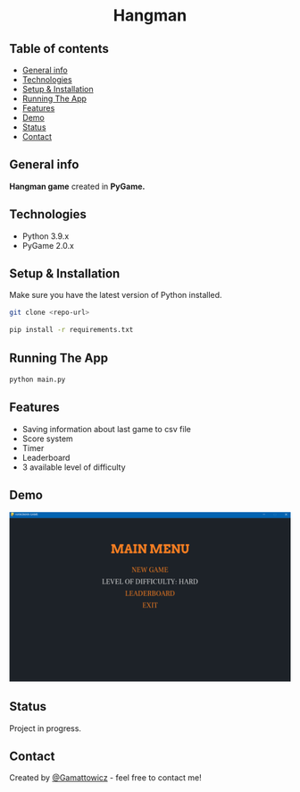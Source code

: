 <div align="center">
<h1 align="center">Hangman</h1></div>

## Table of contents
* [General info](#general-info)
* [Technologies](#technologies)
* [Setup & Installation](#setup-&-installation)
* [Running The App](#running-the-app)
* [Features](#features)
* [Demo](#demo)
* [Status](#status)
* [Contact](#contact)

## General info
**Hangman game** created in **PyGame.** 

## Technologies
* Python 3.9.x
* PyGame 2.0.x

## Setup & Installation
Make sure you have the latest version of Python installed.
```bash
git clone <repo-url>
```

```bash
pip install -r requirements.txt
```

## Running The App
```bash
python main.py
```

## Features
* Saving information about last game to csv file
* Score system
* Timer
* Leaderboard
* 3 available level of difficulty

## Demo
![gameplay.gif](gif/gameplay.gif)

## Status 
Project in progress.

## Contact
Created by [@Gamattowicz](https://github.com/Gamattowicz) - feel free to contact me!